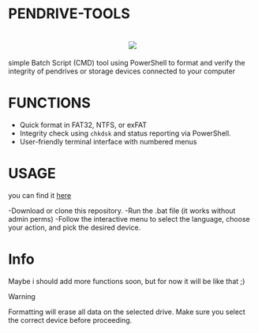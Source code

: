 # PENDRIVE-TOOLS

 <!DOCTYPE html>
<html lang="en">
<head>
    <meta charset="UTF-8">
    <meta name="viewport" content="width=device-width, initial-scale=1.0">
</head>
<body>
    <h1 align="center">
        <img src="https://i.ibb.co/DgtTzwmC/Screenshot-2.png"/>
    </h1>
 
 simple Batch Script (CMD) tool using PowerShell to format and verify the integrity of pendrives or storage devices connected to your computer


 # FUNCTIONS
- Quick format in FAT32, NTFS, or exFAT
- Integrity check using `chkdsk` and status reporting via PowerShell.
- User-friendly terminal interface with numbered menus

# USAGE
you can find it [here]()

-Download or clone this repository.
-Run the .bat file (it works without admin perms)
-Follow the interactive menu to select the language, choose your action, and pick the desired device.


# Info
Maybe i should add more functions soon, but for now it will be like that ;)


>[!WARNING]
>Formatting will erase all data on the selected drive.
>Make sure you select the correct device before proceeding.
